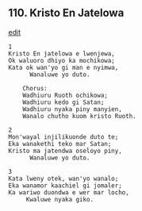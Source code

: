 
## 110.  Kristo En Jatelowa
[edit](https://docs.google.com/document/d/1d%2DGoyztRGcEE8AM9Kr9W3jfBuet5CVCC/edit?mode=html)



    1
    Kristo En jatelowa e lwenjewa, 
    Ok waluoro dhiyo ka mochikowa;
    Kata ok wan'yo gi man e nyimwa, 
          Wanaluwe yo duto.

        Chorus:
        Wadhiuru Ruoth ochikowa; 
        Wadhiuru kedo gi Satan;
        Wadhiuru nyaka piny manyien, 
        Wanalo chutho kuom kristo Ruoth.

    2
    Mon'wayal injilikuonde duto te;
    Eka wanakethi teko mar Satan;
    Kristo ma jatendwa oseloyo piny,
          Wanaluwe yo duto.

    3
    Kata lweny otek, wan'yo wanalo; 
    Eka wanamor kaachiel gi jomaler;
    Ka wariwo duondwa e wer mar locho, 
         Kwaluwe nyaka giko.

